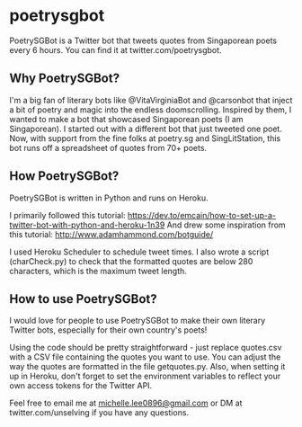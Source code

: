 # poetrysgbot

PoetrySGBot is a Twitter bot that tweets quotes from Singaporean poets every 6 hours. You can find it at twitter.com/poetrysgbot.

## Why PoetrySGBot?

I'm a big fan of literary bots like @VitaVirginiaBot and @carsonbot that inject a bit of poetry and magic into the endless doomscrolling. Inspired by them, I wanted to make a bot that showcased Singaporean poets (I am Singaporean). I started out with a different bot that just tweeted one poet. Now, with support from the fine folks at poetry.sg and SingLitStation, this bot runs off a spreadsheet of quotes from 70+ poets.

## How PoetrySGBot?

PoetrySGBot is written in Python and runs on Heroku.

I primarily followed this tutorial: https://dev.to/emcain/how-to-set-up-a-twitter-bot-with-python-and-heroku-1n39
And drew some inspiration from this tutorial: http://www.adamhammond.com/botguide/

I used Heroku Scheduler to schedule tweet times. I also wrote a script (charCheck.py) to check that the formatted quotes are below 280 characters, which is the maximum tweet length.

## How to use PoetrySGBot?

I would love for people to use PoetrySGBot to make their own literary Twitter bots, especially for their own country's poets!

Using the code should be pretty straightforward - just replace quotes.csv with a CSV file containing the quotes you want to use. You can adjust the way the quotes are formatted in the file getquotes.py. Also, when setting it up in Heroku, don't forget to set the environment variables to reflect your own access tokens for the Twitter API.

Feel free to email me at michelle.lee0896@gmail.com or DM at twitter.com/unselving if you have any questions.
